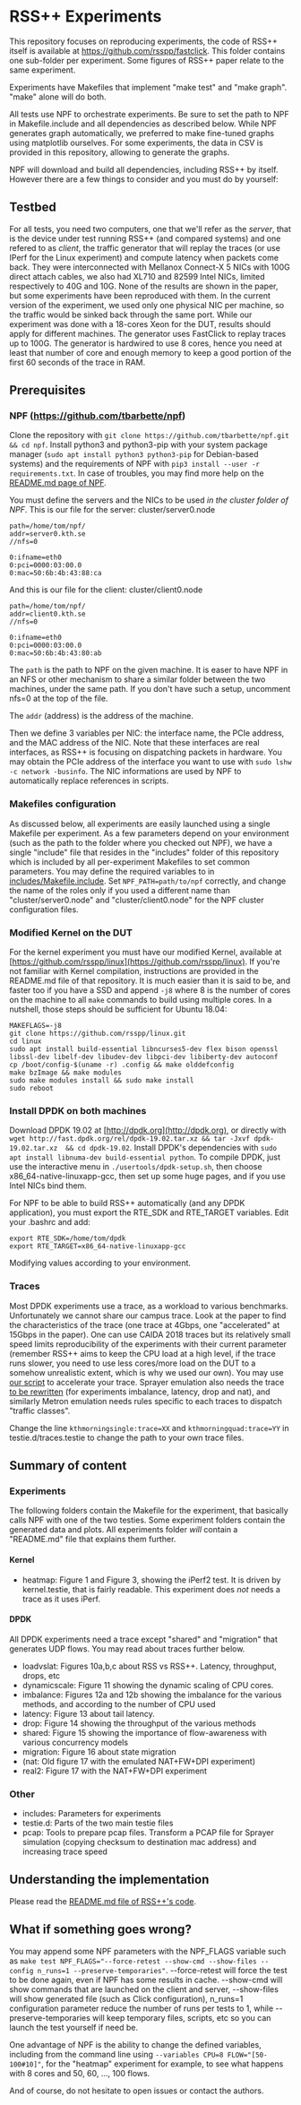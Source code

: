 RSS++ Experiments
=================

This repository focuses on reproducing experiments, the code of RSS++ itself is available at https://github.com/rsspp/fastclick.
This folder contains one sub-folder per experiment. Some figures of RSS++ paper relate to the same experiment. 

Experiments have Makefiles that implement "make test" and "make graph". "make" alone will do both.

All tests use NPF to orchestrate experiments. Be sure to set the path to NPF in Makefile.include and all dependencies as described below. While NPF generates graph automatically, we preferred to make fine-tuned graphs using matplotlib ourselves. For some experiments, the data in CSV is provided in this repository, allowing to generate the graphs.

NPF will download and build all dependencies, including RSS++ by itself. However there are a few things to consider and you must do by yourself:

Testbed
-------
For all tests, you need two computers, one that we'll refer as the *server*, that is the device under test running RSS++ (and compared systems) and one refered to as *client*, the traffic generator that will replay the traces (or use IPerf for the Linux experiment) and compute latency when packets come back. They were interconnected with Mellanox Connect-X 5 NICs with 100G direct attach cables, we also had XL710 and 82599 Intel NICs, limited respectively to 40G and 10G. None of the results are shown in the paper, but some experiments have been reproduced with them.
In the current version of the experiment, we used only one physical NIC per machine, so the traffic would be sinked back through the same port.
While our experiment was done with a 18-cores Xeon for the DUT, results should apply for different machines. The generator uses FastClick to replay traces up to 100G. The generator is hardwired to use 8 cores, hence you need at least that number of core and enough memory to keep a good portion of the first 60 seconds of the trace in RAM.

Prerequisites
-------------

### NPF (https://github.com/tbarbette/npf)
Clone the repository with `git clone https://github.com/tbarbette/npf.git && cd npf`. Install python3 and python3-pip with your system package manager (`sudo apt install python3 python3-pip` for Debian-based systems) and the requirements of NPF with `pip3 install --user -r requirements.txt`. In case of troubles, you may find more help on the [README.md page of NPF](https://github.com/tbarbette/npf#network-performance-framework).

You must define the servers and the NICs to be used *in the cluster folder of NPF*. This is our file for the server:
cluster/server0.node
```
path=/home/tom/npf/
addr=server0.kth.se
//nfs=0

0:ifname=eth0
0:pci=0000:03:00.0
0:mac=50:6b:4b:43:88:ca
```

And this is our file for the client:
cluster/client0.node
```
path=/home/tom/npf/
addr=client0.kth.se
//nfs=0

0:ifname=eth0
0:pci=0000:03:00.0
0:mac=50:6b:4b:43:80:ab
```
The `path` is the path to NPF on the given machine. It is easer to have NPF in an NFS or other mechanism to share a similar folder between the two machines, under the same path. If you don't have such a setup, uncomment nfs=0 at the top of the file.

The `addr` (address) is the address of the machine.

Then we define 3 variables per NIC: the interface name, the PCIe address, and the MAC address of the NIC. Note that these interfaces are real interfaces, as RSS++ is focusing on dispatching packets in hardware. You may obtain the PCIe address of the interface you want to use with `sudo lshw -c network -businfo`. The NIC informations are used by NPF to automatically replace references in scripts.

### Makefiles configuration
As discussed below, all experiments are easily launched using a single Makefile per experiment. As a few parameters depend on your environment (such as the path to the folder where you checked out NPF), we have a single "include" file that resides in the "includes" folder of this repository which is included by all per-experiment Makefiles to set common parameters.
You may define the required variables to in [includes/Makefile.include](includes/Makefile.include). Set `NPF_PATH=path/to/npf` correctly, and change the name of the roles only if you used a different name than "cluster/server0.node" and "cluster/client0.node" for the NPF cluster configuration files.

### Modified Kernel on the DUT
For the kernel experiment you must have our modified Kernel, available at [https://github.com/rsspp/linux](https://github.com/rsspp/linux). If you're not familiar with Kernel compilation, instructions are provided in the README.md file of that repository. It is much easier than it is said to be, and faster too if you have a SSD and append `-j8` where 8 is the number of cores on the machine to all `make` commands to build using multiple cores. In a nutshell, those steps should be sufficient for Ubuntu 18.04:
```
MAKEFLAGS=-j8
git clone https://github.com/rsspp/linux.git
cd linux
sudo apt install build-essential libncurses5-dev flex bison openssl libssl-dev libelf-dev libudev-dev libpci-dev libiberty-dev autoconf
cp /boot/config-$(uname -r) .config && make olddefconfig
make bzImage && make modules
sudo make modules install && sudo make install
sudo reboot
```

### Install DPDK on both machines
Download DPDK 19.02 at [http://dpdk.org](http://dpdk.org), or directly with `wget http://fast.dpdk.org/rel/dpdk-19.02.tar.xz && tar -Jxvf dpdk-19.02.tar.xz  && cd dpdk-19.02`. Install DPDK's dependencies with `sudo apt install libnuma-dev build-essential python`. To compile DPDK, just use the interactive menu in `./usertools/dpdk-setup.sh`, then choose x86_64-native-linuxapp-gcc, then set up some huge pages, and if you use Intel NICs bind them.

For NPF to be able to build RSS++ automatically (and any DPDK application), you must export the RTE_SDK and RTE_TARGET variables. Edit your .bashrc and add:
```
export RTE_SDK=/home/tom/dpdk
export RTE_TARGET=x86_64-native-linuxapp-gcc
```
Modifying values according to your environment.

### Traces
Most DPDK experiments use a trace, as a workload to various benchmarks. Unfortunately we cannot share our campus trace.
Look at the paper to find the characteristics of the trace (one trace at 4Gbps, one "accelerated" at 15Gbps in the paper). One can use CAIDA 2018 traces but its relatively small speed limits reproducibility of the experiments with their current parameter (remember RSS++ aims to keep the CPU load at a high level, if the trace runs slower, you need to use less cores/more load on the DUT to a somehow unrealistic extent, which is why we used our own). You may use [our script](traces/) to accelerate your trace. Sprayer emulation also needs the trace [to be rewritten](traces/) (for experiments imbalance, latency, drop and nat), and similarly Metron emulation needs rules specific to each traces to dispatch "traffic classes".

Change the line `kthmorningsingle:trace=XX` and `kthmorningquad:trace=YY` in testie.d/traces.testie to change the path to your own trace files.


Summary of content
------------------

### Experiments
The following folders contain the Makefile for the experiment, that basically calls NPF with one of the two testies. Some experiment folders contain the generated data and plots.
All experiments folder *will* contain a "README.md" file that explains them further.

#### Kernel
 * heatmap: Figure 1 and Figure 3, showing the iPerf2 test. It is driven by kernel.testie, that is fairly readable. This experiment does *not* needs a trace as it uses iPerf.

#### DPDK
All DPDK experiments need a trace except "shared" and "migration" that generates UDP flows. You may read about traces further below.

 * loadvslat: Figures 10a,b,c about RSS vs RSS++. Latency, throughput, drops, etc
 * dynamicscale: Figure 11 showing the dynamic scaling of CPU cores.
 * imbalance: Figures 12a and 12b showing the imbalance for the various methods, and according to the number of CPU used  
 * latency: Figure 13 about tail latency.
 * drop: Figure 14 showing the throughput of the various methods
 * shared: Figure 15 showing the importance of flow-awareness with various concurrency models 
 * migration: Figure 16 about state migration
 * (nat: Old figure 17 with the emulated NAT+FW+DPI experiment)
 * real2: Figure 17 with the NAT+FW+DPI experiment
 
### Other
 * includes: Parameters for experiments
 * testie.d: Parts of the two main testie files
 * pcap: Tools to prepare pcap files. Transform a PCAP file for Sprayer simulation (copying checksum to destination mac address) and increasing trace speed
 
Understanding the implementation
--------------------------------
Please read the [README.md file of RSS++'s code](https://github.com/rsspp/fastclick/blob/master/README.md).
 
What if something goes wrong?
-----------------------------
You may append some NPF parameters with the NPF_FLAGS variable such as `make test NPF_FLAGS="--force-retest --show-cmd --show-files --config n_runs=1 --preserve-temporaries"`.
--force-retest will force the test to be done again, even if NPF has some results in cache. --show-cmd will show commands that are launched on the client and server, --show-files will show generated file (such as Click configuration), n_runs=1 configuration parameter reduce the number of runs per tests to 1, while --preserve-temporaries will keep temporary files, scripts, etc so you can launch the test yourself if need be.

One advantage of NPF is the ability to change the defined variables, including from the command line using `--variables CPU=8 FLOW="[50-100#10]"`, for the "heatmap" experiment for example, to see what happens with 8 cores and 50, 60, ..., 100 flows.

And of course, do not hesitate to open issues or contact the authors.
